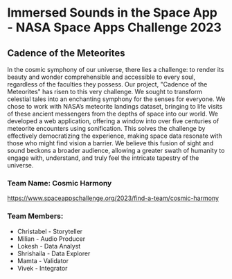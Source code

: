 # Immersed Sounds in the Space App - NASA Space Apps Challenge 2023

## Cadence of the Meteorites 

In the cosmic symphony of our universe, there lies a challenge: to render its beauty and wonder comprehensible and accessible to every soul, regardless of the faculties they possess. Our project, "Cadence of the Meteorites" has risen to this very challenge. We sought to transform celestial tales into an enchanting symphony for the senses for everyone. We chose to work with NASA’s meteorite landings dataset, bringing to life visits of these ancient messengers from the depths of space into our world. We developed a web application, offering a window into over five centuries of meteorite encounters using sonification. This solves the challenge by effectively democratizing the experience, making space data resonate with those who might find vision a barrier. We believe this fusion of sight and sound beckons a broader audience, allowing a greater swath of humanity to engage with, understand, and truly feel the intricate tapestry of the universe.

### Team Name: Cosmic Harmony

https://www.spaceappschallenge.org/2023/find-a-team/cosmic-harmony

### Team Members:
- Christabel - Storyteller
- Milian - Audio Producer
- Lokesh - Data Analyst
- Shrishaila - Data Explorer
- Mamta - Validator
- Vivek - Integrator
